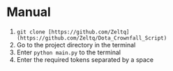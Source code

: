 # Manual
1. ```git clone [https://github.com/Zeltq](https://github.com/Zeltq/Dota_Crownfall_Script)```
2. Go to the project directory in the terminal
3. Enter ```python main.py``` to the terminal
4. Enter the required tokens separated by a space

